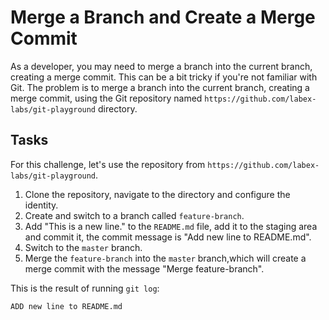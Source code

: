 # Merge a Branch and Create a Merge Commit

As a developer, you may need to merge a branch into the current branch, creating a merge commit. This can be a bit tricky if you're not familiar with Git. The problem is to merge a branch into the current branch, creating a merge commit, using the Git repository named `https://github.com/labex-labs/git-playground` directory.

## Tasks

For this challenge, let's use the repository from `https://github.com/labex-labs/git-playground`.

1. Clone the repository, navigate to the directory and configure the identity.
2. Create and switch to a branch called `feature-branch`.
3. Add "This is a new line." to the `README.md` file, add it to the staging area and commit it, the commit message is "Add new line to README.md".
4. Switch to the `master` branch.
5. Merge the `feature-branch` into the `master` branch,which will create a merge commit with the message "Merge feature-branch".

This is the result of running `git log`:

```shell
ADD new line to README.md
```
